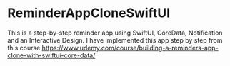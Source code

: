 # ReminderAppCloneSwiftUI
This is a step-by-step reminder app using SwiftUI, CoreData, Notification and an Interactive Design. I have implemented this app step by step from this course https://www.udemy.com/course/building-a-reminders-app-clone-with-swiftui-core-data/ 
